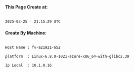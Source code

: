 
   
#### This Page Create at:

```bash

2025-03-25 - 21:15:29 UTC

```

#### Create By Machine:

```bash

Host Name : fv-az1921-652

platform  : Linux-6.8.0-1021-azure-x86_64-with-glibc2.39

Ip Local  : 10.1.0.16

```

